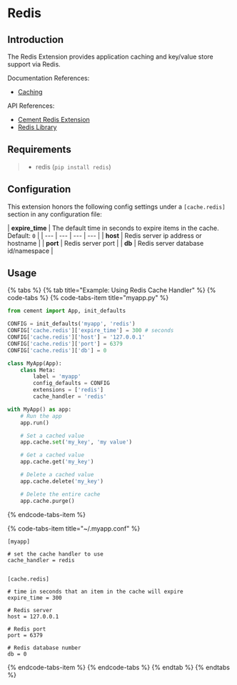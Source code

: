 # Redis

## Introduction

The Redis Extension provides application caching and key/value store support via Redis.

Documentation References:

* [Caching](../core-foundation/caching.md)

API References:

* [Cement Redis Extension](https://cement.readthedocs.io/en/2.99/api/ext/ext_redis/)
* [Redis Library](https://redislabs.com/lp/python-redis/)

## Requirements

> * redis \(`pip install redis`\)

## Configuration

This extension honors the following config settings under a `[cache.redis]` section in any configuration file:

| **expire\_time** | The default time in seconds to expire items in the cache.  Default: `0` |
| --- | --- | --- | --- |
| **host** | Redis server ip address or hostname |
| **port** | Redis server port |
| **db** | Redis server database id/namespace |

## Usage

{% tabs %}
{% tab title="Example: Using Redis Cache Handler" %}
{% code-tabs %}
{% code-tabs-item title="myapp.py" %}
```python
from cement import App, init_defaults

CONFIG = init_defaults('myapp', 'redis')
CONFIG['cache.redis']['expire_time'] = 300 # seconds
CONFIG['cache.redis']['host'] = '127.0.0.1'
CONFIG['cache.redis']['port'] = 6379
CONFIG['cache.redis']['db'] = 0

class MyApp(App):
    class Meta:
        label = 'myapp'
        config_defaults = CONFIG
        extensions = ['redis']
        cache_handler = 'redis'

with MyApp() as app:
    # Run the app
    app.run()

    # Set a cached value
    app.cache.set('my_key', 'my value')

    # Get a cached value
    app.cache.get('my_key')

    # Delete a cached value
    app.cache.delete('my_key')

    # Delete the entire cache
    app.cache.purge()
```
{% endcode-tabs-item %}

{% code-tabs-item title="~/.myapp.conf" %}
```
[myapp]

# set the cache handler to use
cache_handler = redis


[cache.redis]

# time in seconds that an item in the cache will expire
expire_time = 300

# Redis server
host = 127.0.0.1

# Redis port
port = 6379

# Redis database number
db = 0
```
{% endcode-tabs-item %}
{% endcode-tabs %}
{% endtab %}
{% endtabs %}

